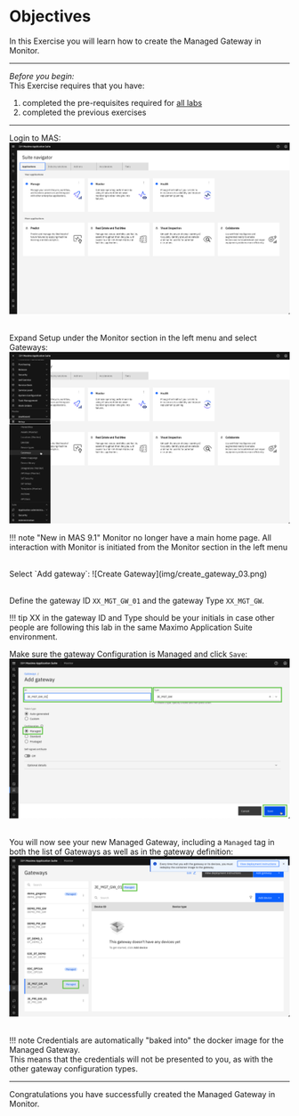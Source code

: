 # Objectives
In this Exercise you will learn how to create the Managed Gateway in Monitor.

---
*Before you begin:*  
This Exercise requires that you have:

1. completed the pre-requisites required for [all labs](prereqs.md)
2. completed the previous exercises

---

Login to MAS:
![MAS Monitor](img/create_gateway_01.png)</br></br>

Expand Setup under the Monitor section in the left menu and select Gateways:
![Create Gateway](img/create_gateway_02.png)</br>

!!! note "New in MAS 9.1"
    Monitor no longer have a main home page. All interaction with Monitor is initiated from the Monitor section in the left menu</br>

</br>
Select `Add gateway`:
![Create Gateway](img/create_gateway_03.png)</br></br>

Define the gateway ID `XX_MGT_GW_01` and the gateway Type `XX_MGT_GW`.</br>

!!! tip
    XX in the gateway ID and Type should be your initials in case other people are following this lab in the same Maximo Application Suite environment.</br>

Make sure the gateway Configuration is Managed and click `Save`:
![Create Gateway](img/create_gateway_04.png)</br></br>

You will now see your new Managed Gateway, including a `Managed` tag in both the list of Gateways as well as in the gateway definition:
![Create Gateway](img/create_gateway_05.png)</br></br>

!!! note
    Credentials are automatically "baked into" the docker image for the Managed Gateway.</br>
    This means that the credentials will not be presented to you, as with the other gateway configuration types.</br>


---
Congratulations you have successfully created the Managed Gateway in Monitor.</br>
